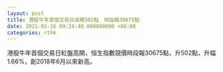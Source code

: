 ```yaml
---
layout: post
title: 港股牛年首個交易日高開502點　恒指報30675點
date: 2021-02-16 09:24:40.000000000 +08:00
categories: rthk
---
```


港股牛年首個交易日紅盤高開，恒生指數競價時段報30675點，升502點，升幅1.66%，創2018年6月以來新高。
